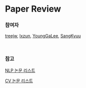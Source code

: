 # Paper Review

### 참여자
[treejw](https://github.com/treejw), [lxzun](https://github.com/lxzun), [YoungGaLee](https://github.com/YoungGaLee), [SangKyuu](https://github.com/SangKyuu)

<br> 

### 참고
[NLP 논문 리스트](https://github.com/treejw/Paper_Review/issues/1)

[CV 논문 리스트](https://github.com/treejw/Paper_Review/issues/2)
